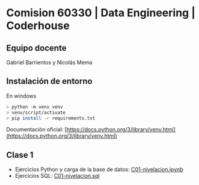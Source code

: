 # Comision 60330 | Data Engineering | Coderhouse
## Equipo docente
Gabriel Barrientos y Nicolás Mema

## Instalación de entorno

En windows
```bash
> python -m venv venv
> venv/script/activate
> pip install -r requirements.txt
```
Documentación oficial:
[https://docs.python.org/3/library/venv.html](https://docs.python.org/3/library/venv.html)

## Clase 1
- Ejercicios Python y carga de la base de datos: [C01-nivelacion.ipynb](C01-nivelacion.ipynb)
- Ejercicios SQL: [C01-nivelacion.sql](C01-nivelacion.sql)
